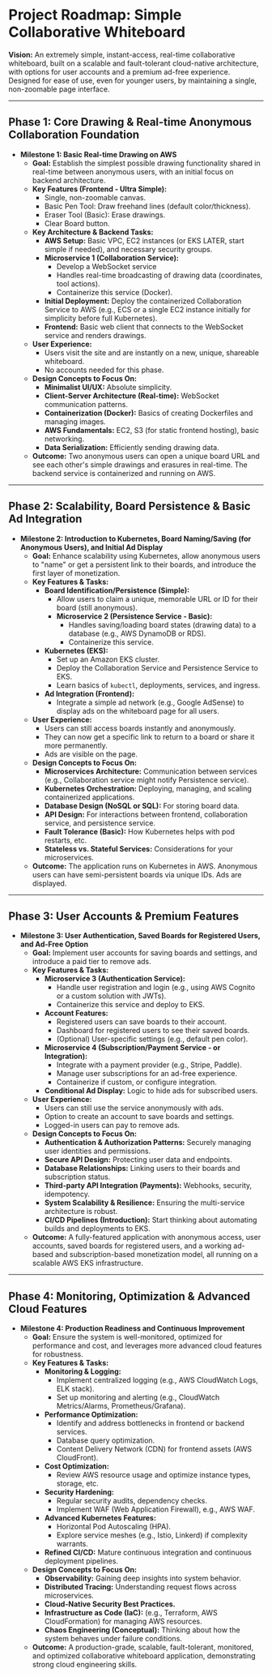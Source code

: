 # Project Roadmap: Simple Collaborative Whiteboard

**Vision:** An extremely simple, instant-access, real-time collaborative whiteboard, built on a scalable and fault-tolerant cloud-native architecture, with options for user accounts and a premium ad-free experience. Designed for ease of use, even for younger users, by maintaining a single, non-zoomable page interface.

---

## Phase 1: Core Drawing & Real-time Anonymous Collaboration Foundation

* **Milestone 1: Basic Real-time Drawing on AWS**
    * **Goal:** Establish the simplest possible drawing functionality shared in real-time between anonymous users, with an initial focus on backend architecture.
    * **Key Features (Frontend - Ultra Simple):**
        * Single, non-zoomable canvas.
        * Basic Pen Tool: Draw freehand lines (default color/thickness).
        * Eraser Tool (Basic): Erase drawings.
        * Clear Board button.
    * **Key Architecture & Backend Tasks:**
        * **AWS Setup:** Basic VPC, EC2 instances (or EKS LATER, start simple if needed), and necessary security groups.
        * **Microservice 1 (Collaboration Service):**
            * Develop a WebSocket service 
            * Handles real-time broadcasting of drawing data (coordinates, tool actions).
            * Containerize this service (Docker).
        * **Initial Deployment:** Deploy the containerized Collaboration Service to AWS (e.g., ECS or a single EC2 instance initially for simplicity before full Kubernetes).
        * **Frontend:** Basic web client that connects to the WebSocket service and renders drawings.
    * **User Experience:**
        * Users visit the site and are instantly on a new, unique, shareable whiteboard.
        * No accounts needed for this phase.
    * **Design Concepts to Focus On:**
        * **Minimalist UI/UX:** Absolute simplicity.
        * **Client-Server Architecture (Real-time):** WebSocket communication patterns.
        * **Containerization (Docker):** Basics of creating Dockerfiles and managing images.
        * **AWS Fundamentals:** EC2, S3 (for static frontend hosting), basic networking.
        * **Data Serialization:** Efficiently sending drawing data.
    * **Outcome:** Two anonymous users can open a unique board URL and see each other's simple drawings and erasures in real-time. The backend service is containerized and running on AWS.

---

## Phase 2: Scalability, Board Persistence & Basic Ad Integration

* **Milestone 2: Introduction to Kubernetes, Board Naming/Saving (for Anonymous Users), and Initial Ad Display**
    * **Goal:** Enhance scalability using Kubernetes, allow anonymous users to "name" or get a persistent link to their boards, and introduce the first layer of monetization.
    * **Key Features & Tasks:**
        * **Board Identification/Persistence (Simple):**
            * Allow users to claim a unique, memorable URL or ID for their board (still anonymous).
            * **Microservice 2 (Persistence Service - Basic):**
                * Handles saving/loading board states (drawing data) to a database (e.g., AWS DynamoDB or RDS).
                * Containerize this service.
        * **Kubernetes (EKS):**
            * Set up an Amazon EKS cluster.
            * Deploy the Collaboration Service and Persistence Service to EKS.
            * Learn basics of `kubectl`, deployments, services, and ingress.
        * **Ad Integration (Frontend):**
            * Integrate a simple ad network (e.g., Google AdSense) to display ads on the whiteboard page for all users.
    * **User Experience:**
        * Users can still access boards instantly and anonymously.
        * They can now get a specific link to return to a board or share it more permanently.
        * Ads are visible on the page.
    * **Design Concepts to Focus On:**
        * **Microservices Architecture:** Communication between services (e.g., Collaboration service might notify Persistence service).
        * **Kubernetes Orchestration:** Deploying, managing, and scaling containerized applications.
        * **Database Design (NoSQL or SQL):** For storing board data.
        * **API Design:** For interactions between frontend, collaboration service, and persistence service.
        * **Fault Tolerance (Basic):** How Kubernetes helps with pod restarts, etc.
        * **Stateless vs. Stateful Services:** Considerations for your microservices.
    * **Outcome:** The application runs on Kubernetes in AWS. Anonymous users can have semi-persistent boards via unique IDs. Ads are displayed.

---

## Phase 3: User Accounts & Premium Features

* **Milestone 3: User Authentication, Saved Boards for Registered Users, and Ad-Free Option**
    * **Goal:** Implement user accounts for saving boards and settings, and introduce a paid tier to remove ads.
    * **Key Features & Tasks:**
        * **Microservice 3 (Authentication Service):**
            * Handle user registration and login (e.g., using AWS Cognito or a custom solution with JWTs).
            * Containerize this service and deploy to EKS.
        * **Account Features:**
            * Registered users can save boards to their account.
            * Dashboard for registered users to see their saved boards.
            * (Optional) User-specific settings (e.g., default pen color).
        * **Microservice 4 (Subscription/Payment Service - or Integration):**
            * Integrate with a payment provider (e.g., Stripe, Paddle).
            * Manage user subscriptions for an ad-free experience.
            * Containerize if custom, or configure integration.
        * **Conditional Ad Display:** Logic to hide ads for subscribed users.
    * **User Experience:**
        * Users can still use the service anonymously with ads.
        * Option to create an account to save boards and settings.
        * Logged-in users can pay to remove ads.
    * **Design Concepts to Focus On:**
        * **Authentication & Authorization Patterns:** Securely managing user identities and permissions.
        * **Secure API Design:** Protecting user data and endpoints.
        * **Database Relationships:** Linking users to their boards and subscription status.
        * **Third-party API Integration (Payments):** Webhooks, security, idempotency.
        * **System Scalability & Resilience:** Ensuring the multi-service architecture is robust.
        * **CI/CD Pipelines (Introduction):** Start thinking about automating builds and deployments to EKS.
    * **Outcome:** A fully-featured application with anonymous access, user accounts, saved boards for registered users, and a working ad-based and subscription-based monetization model, all running on a scalable AWS EKS infrastructure.

---

## Phase 4: Monitoring, Optimization & Advanced Cloud Features

* **Milestone 4: Production Readiness and Continuous Improvement**
    * **Goal:** Ensure the system is well-monitored, optimized for performance and cost, and leverages more advanced cloud features for robustness.
    * **Key Features & Tasks:**
        * **Monitoring & Logging:**
            * Implement centralized logging (e.g., AWS CloudWatch Logs, ELK stack).
            * Set up monitoring and alerting (e.g., CloudWatch Metrics/Alarms, Prometheus/Grafana).
        * **Performance Optimization:**
            * Identify and address bottlenecks in frontend or backend services.
            * Database query optimization.
            * Content Delivery Network (CDN) for frontend assets (AWS CloudFront).
        * **Cost Optimization:**
            * Review AWS resource usage and optimize instance types, storage, etc.
        * **Security Hardening:**
            * Regular security audits, dependency checks.
            * Implement WAF (Web Application Firewall), e.g., AWS WAF.
        * **Advanced Kubernetes Features:**
            * Horizontal Pod Autoscaling (HPA).
            * Explore service meshes (e.g., Istio, Linkerd) if complexity warrants.
        * **Refined CI/CD:** Mature continuous integration and continuous deployment pipelines.
    * **Design Concepts to Focus On:**
        * **Observability:** Gaining deep insights into system behavior.
        * **Distributed Tracing:** Understanding request flows across microservices.
        * **Cloud-Native Security Best Practices.**
        * **Infrastructure as Code (IaC):** (e.g., Terraform, AWS CloudFormation) for managing AWS resources.
        * **Chaos Engineering (Conceptual):** Thinking about how the system behaves under failure conditions.
    * **Outcome:** A production-grade, scalable, fault-tolerant, monitored, and optimized collaborative whiteboard application, demonstrating strong cloud engineering skills.

